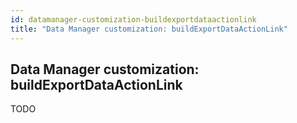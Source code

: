 ```yaml
---
id: datamanager-customization-buildexportdataactionlink
title: "Data Manager customization: buildExportDataActionLink"
---
```


## Data Manager customization: buildExportDataActionLink

TODO

